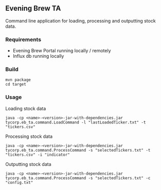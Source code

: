 ## Evening Brew TA
Command line application for loading, processing and outputting stock data.

### Requirements
- Evening Brew Portal running locally / remotely
- Influx db running locally
### Build
    mvn package
    cd target

### Usage
Loading stock data
       
    java -cp <name>-<version>-jar-with-dependencies.jar tycorp.eb_ta.command.LoadCommand -l "lastLoadedTicker.txt" -t "tickers.csv"
    

Processing stock data
    
    java -cp <name>-<version>-jar-with-dependencies.jar tycorp.eb_ta.command.ProcessCommand -s "selectedTickers.txt" -t "tickers.csv" -i "indicator"

Outputting stock data

    java -cp <name>-<version>-jar-with-dependencies.jar tycorp.eb_ta.command.ProcessCommand -s "selectedTickers.txt" -c "config.txt"